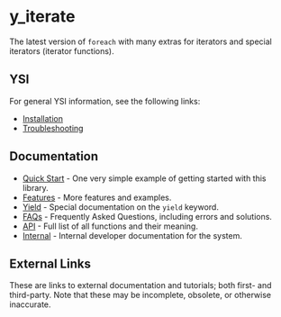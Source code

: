 # y_iterate

The latest version of `foreach` with many extras for iterators and special iterators (iterator functions).

## YSI

For general YSI information, see the following links:

* [Installation](../installation.md)
* [Troubleshooting](../troubleshooting.md)

## Documentation

* [Quick Start](y_foreach/quick-start.md) - One very simple example of getting started with this library.
* [Features](y_foreach/features.md) - More features and examples.
* [Yield](y_foreach/yield.md) - Special documentation on the `yield` keyword.
* [FAQs](y_foreach/faqs.md) - Frequently Asked Questions, including errors and solutions.
* [API](y_foreach/api.md) - Full list of all functions and their meaning.
* [Internal](y_foreach/internal.md) - Internal developer documentation for the system.

## External Links

These are links to external documentation and tutorials; both first- and third-party.  Note that these may be incomplete, obsolete, or otherwise inaccurate.

